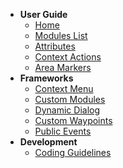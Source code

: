 - **User Guide**
  - [<i class="fas fa-arrow-right"></i> Home](/)
  - [<i class="fas fa-list"></i> Modules List](/modules_list.md)
  - [<i class="fas fa-table"></i> Attributes](/attributes.md)
  - [<i class="fas fa-caret-square-right"></i> Context Actions](/context_actions.md)
  - [<i class="fas fa-map-marked"></i> Area Markers](/area_markers.md)
- **Frameworks**
  - [<i class="fas fa-bars"></i> Context Menu](/context_menu.md)
  - [<i class="fas fa-cog"></i> Custom Modules](/custom_modules.md)
  - [<i class="far fa-window-restore"></i> Dynamic Dialog](/dynamic_dialog.md)
  - [<i class="fas fa-chevron-circle-down"></i> Custom Waypoints](/custom_waypoints.md)
  - [<i class="fas fa-broadcast-tower"></i> Public Events](/public_events.md)
- **Development**
  - [<i class="fas fa-code"></i> Coding Guidelines](/coding_guidelines.md)
